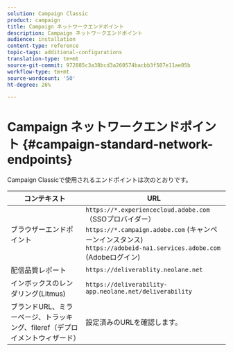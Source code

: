 ```yaml
---
solution: Campaign Classic
product: campaign
title: Campaign ネットワークエンドポイント
description: Campaign ネットワークエンドポイント
audience: installation
content-type: reference
topic-tags: additional-configurations
translation-type: tm+mt
source-git-commit: 972885c3a38bcd3a260574bacbb3f507e11ae05b
workflow-type: tm+mt
source-wordcount: '50'
ht-degree: 26%

---
```



# Campaign ネットワークエンドポイント {#campaign-standard-network-endpoints}

Campaign Classicで使用されるエンドポイントは次のとおりです。

| コンテキスト | URL |
|--- |--- |
| ブラウザーエンドポイント | `https://*.experiencecloud.adobe.com` （SSOプロバイダー）<br>`https://*.campaign.adobe.com` (キャンペーンインスタンス)<br>`https://adobeid-na1.services.adobe.com` (Adobeログイン) |
| 配信品質レポート | `https://deliverablity.neolane.net` |
| インボックスのレンダリング(Litmus) | `https://deliverability-app.neolane.net/deliverability` |
| ブランドURL、ミラーページ、トラッキング、fileref（デプロイメントウィザード） | 設定済みのURLを確認します。 |
